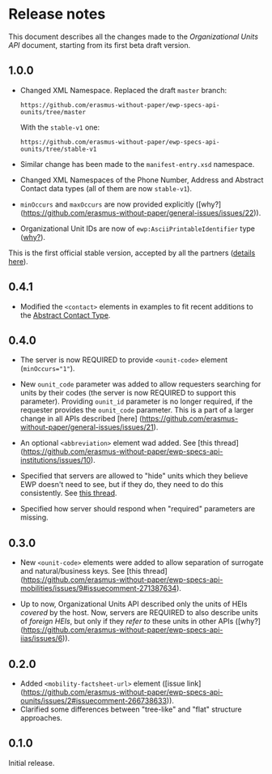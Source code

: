 Release notes
=============

This document describes all the changes made to the *Organizational Units API*
document, starting from its first beta draft version.


1.0.0
-----

* Changed XML Namespace. Replaced the draft `master` branch:

  ```
  https://github.com/erasmus-without-paper/ewp-specs-api-ounits/tree/master
  ```

  With the `stable-v1` one:

  ```
  https://github.com/erasmus-without-paper/ewp-specs-api-ounits/tree/stable-v1
  ```

* Similar change has been made to the `manifest-entry.xsd` namespace.

* Changed XML Namespaces of the Phone Number, Address and Abstract Contact data
  types (all of them are now `stable-v1`).

* `minOccurs` and `maxOccurs` are now provided explicitly ([why?]
  (https://github.com/erasmus-without-paper/general-issues/issues/22)).

* Organizational Unit IDs are now of `ewp:AsciiPrintableIdentifier` type
  ([why?](https://github.com/erasmus-without-paper/general-issues/issues/23)).

This is the first official stable version, accepted by all the partners
([details here](https://github.com/erasmus-without-paper/general-issues/issues/24)).


0.4.1
-----

* Modified the `<contact>` elements in examples to fit recent additions to the
  [Abstract Contact Type](https://github.com/erasmus-without-paper/ewp-specs-types-contact).


0.4.0
-----

* The server is now REQUIRED to provide `<ounit-code>` element
  (`minOccurs="1"`).

* New `ounit_code` parameter was added to allow requesters searching for units
  by their codes (the server is now REQUIRED to support this parameter).
  Providing `ounit_id` parameter is no longer required, if the requester
  provides the `ounit_code` parameter. This is a part of a larger change in all
  APIs described [here]
  (https://github.com/erasmus-without-paper/general-issues/issues/21).

* An optional `<abbreviation>` element wad added. See [this thread]
  (https://github.com/erasmus-without-paper/ewp-specs-api-institutions/issues/10).

* Specified that servers are allowed to "hide" units which they believe EWP
  doesn't need to see, but if they do, they need to do this consistently. See
  [this thread](https://github.com/erasmus-without-paper/general-issues/issues/20).

* Specified how server should respond when "required" parameters are missing.


0.3.0
-----

* New `<ounit-code>` elements were added to allow separation of surrogate and
  natural/business keys. See [this thread]
  (https://github.com/erasmus-without-paper/ewp-specs-api-mobilities/issues/9#issuecomment-271387634).

* Up to now, Organizational Units API described only the units of HEIs
  *covered* by the host. Now, servers are REQUIRED to also describe units of
  *foreign HEIs*, but only if they *refer to* these units in other APIs ([why?]
  (https://github.com/erasmus-without-paper/ewp-specs-api-iias/issues/6)).


0.2.0
-----

* Added `<mobility-factsheet-url>` element ([issue link]
  (https://github.com/erasmus-without-paper/ewp-specs-api-ounits/issues/2#issuecomment-266738633)).
* Clarified some differences between "tree-like" and "flat" structure
  approaches.


0.1.0
-----

Initial release.

